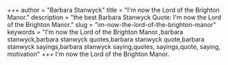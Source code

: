 +++
author = "Barbara Stanwyck"
title = "I'm now the Lord of the Brighton Manor."
description = "the best Barbara Stanwyck Quote: I'm now the Lord of the Brighton Manor."
slug = "im-now-the-lord-of-the-brighton-manor"
keywords = "I'm now the Lord of the Brighton Manor.,barbara stanwyck,barbara stanwyck quotes,barbara stanwyck quote,barbara stanwyck sayings,barbara stanwyck saying,quotes, sayings,quote, saying, motivation"
+++
I'm now the Lord of the Brighton Manor.
